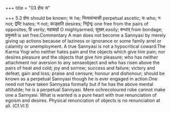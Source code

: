 +++
title = "03 ज्ञेयः स"

+++
5.3 ज्ञेयः should be known; सः he; नित्यसंन्यासी perpetual ascetic; यः
who; न not; द्वेष्टि hates; न not; काङ्क्षति desires; निर्द्वन्द्वः one
free from the pairs of opposites; हि verily; महाबाहो O mightyarmed;
सुखम् easily; बन्धात् from bondage; प्रमुच्यते is set free.Commentary A
man does not become a Sannyasi by merely giving up actions because of
laziness or ignorance or some family arrel or calamity or unemployment.
A true Sannyasi is not a hypocritical coward.The Karma Yogi who neither
hates pain and the objects which give him pain; nor desires pleasure and
the objects that give him pleasure; who has neither attachment nor
aversion to any senseobject and who has risen above the pairs of heat
and cold; joy and sorrow; success and failure; victory and defeat; gain
and loss; praise and censure; honour and dishonour; should be known as a
perpetual Sannyasi though he is ever engaged in action.One need not have
taken Sannyasa formally but if he has the above mental attitutde; he is
a perpetual Sannyasi. Mere ochrecoloured robe cannot make one a
Sannyasi. What is wanted is a pure heart with true renunciation of
egoism and desires. Physical renunciation of objects is no renunciation
at all. (Cf.VI.1)
